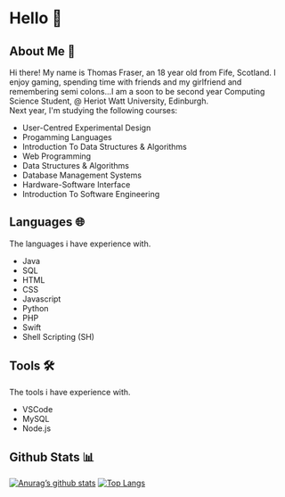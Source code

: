 <h1> Hello 👋 </h1>

<h2> About Me 👤</h2>

<p> Hi there! My name is Thomas Fraser, an 18 year old from Fife, Scotland. I enjoy gaming, spending time with friends and my girlfriend and remembering semi colons...I am a soon to be second year Computing Science Student, @ Heriot Watt University, Edinburgh. <br> Next year, I'm studying the following courses: </p>
<ul> 
  <li> User-Centred Experimental Design </li>
  <li> Progamming Languages </li>
  <li> Introduction To Data Structures & Algorithms </li>
  <li> Web Programming </li>
  <li> Data Structures & Algorithms </li>
  <li> Database Management Systems </li>
  <li> Hardware-Software Interface </li>
  <li> Introduction To Software Engineering </li>
</ul>

<h2> Languages 🌐</h2>

<p> The languages i have experience with. </p>

<ul> 
  <li> Java </li>
  <li> SQL </li>
  <li> HTML </li>
  <li> CSS </li>
  <li> Javascript </li>
  <li> Python </li>
  <li> PHP </li>
  <li> Swift </li>
  <li> Shell Scripting (SH) </li>
</ul>

<h2> Tools 🛠️ </h2>

<p> The tools i have experience with. </p>

<ul> 
  <li> VSCode </li>
  <li> MySQL </li>
  <li> Node.js </li>
</ul>

<h2> Github Stats 📊</h2>

[![Anurag’s github stats](https://github-readme-stats.vercel.app/api?username=TheRealThomasFraser)](https://github.com/TheRealThomasFraser)
[![Top Langs](https://github-readme-stats.vercel.app/api/top-langs/?username=TheRealThomasFraser&layout=compact)](https://github.com/TheRealThomasFraser)

